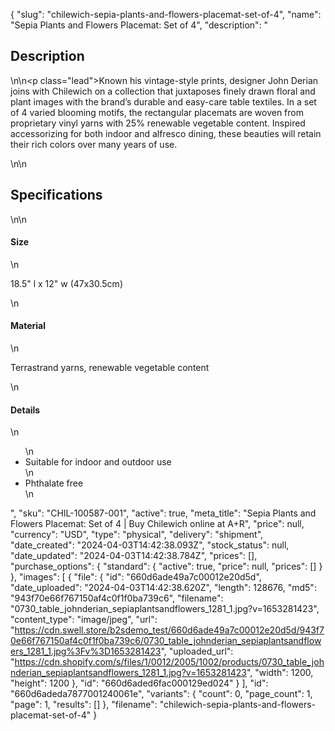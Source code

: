 {
  "slug": "chilewich-sepia-plants-and-flowers-placemat-set-of-4",
  "name": "Sepia Plants and Flowers Placemat: Set of 4",
  "description": "<h2>Description</h2>\n<!-- split -->\n<p class=\"lead\">Known his vintage-style prints, designer John Derian  joins with Chilewich on a collection that juxtaposes finely drawn floral and plant images with the brand’s durable and easy-care table textiles. In a set of 4 varied blooming motifs, the rectangular placemats are woven from proprietary vinyl yarns with 25% renewable vegetable content. Inspired accessorizing for both indoor and alfresco dining, these beauties will retain their rich colors over many years of use.</p>\n<!-- split -->\n<h2>Specifications</h2>\n<!-- split -->\n<h4>Size</h4>\n<p>18.5\" l x 12\" w (47x30.5cm)</p>\n<h4>Material</h4>\n<p>Terrastrand yarns, renewable vegetable content</p>\n<h4>Details</h4>\n<ul>\n<li>Suitable for indoor and outdoor use</li>\n<li>Phthalate free</li>\n</ul>",
  "sku": "CHIL-100587-001",
  "active": true,
  "meta_title": "Sepia Plants and Flowers Placemat: Set of 4 | Buy Chilewich online at A+R",
  "price": null,
  "currency": "USD",
  "type": "physical",
  "delivery": "shipment",
  "date_created": "2024-04-03T14:42:38.093Z",
  "stock_status": null,
  "date_updated": "2024-04-03T14:42:38.784Z",
  "prices": [],
  "purchase_options": {
    "standard": {
      "active": true,
      "price": null,
      "prices": []
    }
  },
  "images": [
    {
      "file": {
        "id": "660d6ade49a7c00012e20d5d",
        "date_uploaded": "2024-04-03T14:42:38.620Z",
        "length": 128676,
        "md5": "943f70e66f767150af4c0f1f0ba739c6",
        "filename": "0730_table_johnderian_sepiaplantsandflowers_1281_1.jpg?v=1653281423",
        "content_type": "image/jpeg",
        "url": "https://cdn.swell.store/b2sdemo_test/660d6ade49a7c00012e20d5d/943f70e66f767150af4c0f1f0ba739c6/0730_table_johnderian_sepiaplantsandflowers_1281_1.jpg%3Fv%3D1653281423",
        "uploaded_url": "https://cdn.shopify.com/s/files/1/0012/2005/1002/products/0730_table_johnderian_sepiaplantsandflowers_1281_1.jpg?v=1653281423",
        "width": 1200,
        "height": 1200
      },
      "id": "660d6aded6fac000129ed024"
    }
  ],
  "id": "660d6adeda7877001240061e",
  "variants": {
    "count": 0,
    "page_count": 1,
    "page": 1,
    "results": []
  },
  "filename": "chilewich-sepia-plants-and-flowers-placemat-set-of-4"
}